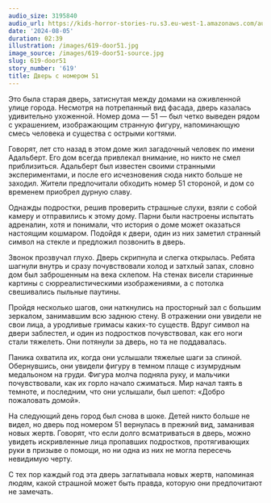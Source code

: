 ```yaml
---
audio_size: 3195840
audio_url: https://kids-horror-stories-ru.s3.eu-west-1.amazonaws.com/audio/619-door51.mp3
date: '2024-08-05'
duration: 02:39
illustration: /images/619-door51.jpg
image_source: /images/619-door51-source.jpg
slug: 619-door51
story_number: '619'
title: Дверь с номером 51
---
```


Это была старая дверь, затиснутая между домами на оживленной улице города. Несмотря на потрепанный вид фасада, дверь казалась удивительно ухоженной. Номер дома — 51 — был четко выведен рядом с украшением, изображающим странную фигуру, напоминающую смесь человека и существа с острыми когтями.

Говорят, лет сто назад в этом доме жил загадочный человек по имени Адальберт. Его дом всегда привлекал внимание, но никто не смел приблизиться. Адальберт был известен своими странными экспериментами, и после его исчезновения сюда никто больше не заходил. Жители предпочитали обходить номер 51 стороной, и дом со временем приобрел дурную славу.

Однажды подростки, решив проверить страшные слухи, взяли с собой камеру и отправились к этому дому. Парни были настроены испытать адреналин, хотя и понимали, что история о доме может оказаться настоящим кошмаром. Подойдя к двери, один из них заметил странный символ на стекле и предложил позвонить в дверь.

Звонок прозвучал глухо. Дверь скрипнула и слегка открылась. Ребята шагнули внутрь и сразу почувствовали холод и затхлый запах, словно дом был заброшенным на века склепом. На стенах висели старинные картины с сюрреалистическими изображениями, а с потолка свешивались пыльные паутины.

Пройдя несколько шагов, они наткнулись на просторный зал с большим зеркалом, занимавшим всю заднюю стену. В отражении они увидели не свои лица, а уродливые гримасы каких-то существ. Вдруг символ на двери заблестел, и один из подростков почувствовал, как его ноги стали тяжелеть. Они потянули за дверь, но та не поддавалась.

Паника охватила их, когда они услышали тяжелые шаги за спиной. Обернувшись, они увидели фигуру в темном плаще с изумрудным медальоном на груди. Фигура молча подняла руку, и мальчики почувствовали, как их горло начало сжиматься. Мир начал таять в темноте, и последним, что они услышали, был шепот: «Добро пожаловать домой».

На следующий день город был снова в шоке. Детей никто больше не видел, но дверь под номером 51 вернулась в прежний вид, заманивая новых жертв. Говорят, что если долго всматриваться в дверь, можно увидеть искривленные лица пропавших подростков, протягивающих руки в призыве о помощи, но ни одна из них не могла пересечь невидимую черту.

С тех пор каждый год эта дверь заглатывала новых жертв, напоминая людям, какой страшной может быть правда, которую они предпочитают не замечать.